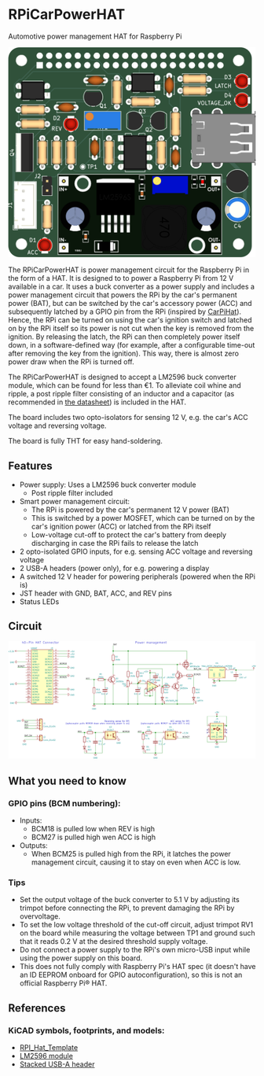 # RPiCarPowerHAT
Automotive power management HAT for Raspberry Pi

![](PCB.png)

The RPiCarPowerHAT is power management circuit for the Raspberry Pi in the form of a HAT. It is designed to to power a Raspberry Pi from 12 V available in a car. It uses a buck converter as a power supply and includes a power management circuit that powers the RPi by the car's permanent power (BAT), but can be switched by the car's accessory power (ACC) and subsequently latched by a GPIO pin from the RPi (inspired by [CarPiHat](https://github.com/gecko242/CarPiHat)). Hence, the RPi can be turned on using the car's ignition switch and latched on by the RPi itself so its power is not cut when the key is removed from the ignition. By releasing the latch, the RPi can then completely power itself down, in a software-defined way (for example, after a configurable time-out after removing the key from the ignition). This way, there is almost zero power draw when the RPi is turned off.

The RPiCarPowerHAT is designed to accept a LM2596 buck converter module, which can be found for less than €1. To alleviate coil whine and ripple, a post ripple filter consisting of an inductor and a capacitor (as recommended in [the datasheet](https://www.ti.com/lit/ds/symlink/lm2596.pdf)) is included in the HAT.

The board includes two opto-isolators for sensing 12 V, e.g. the car's ACC voltage and reversing voltage.

The board is fully THT for easy hand-soldering.

## Features
- Power supply: Uses a LM2596 buck converter module
  - Post ripple filter included
- Smart power management circuit:
  - The RPi is powered by the car's permanent 12 V power (BAT)
  - This is switched by a power MOSFET, which can be turned on by the car's ignition power (ACC) or latched from the RPi itself
  - Low-voltage cut-off to protect the car's battery from deeply discharging in case the RPi fails to release the latch
- 2 opto-isolated GPIO inputs, for e.g. sensing ACC voltage and reversing voltage
- 2 USB-A headers (power only), for e.g. powering a display
- A switched 12 V header for powering peripherals (powered when the RPi is)
- JST header with GND, BAT, ACC, and REV pins
- Status LEDs

## Circuit

![](schematic.svg)

## What you need to know
### GPIO pins (BCM numbering):
- Inputs:
  - BCM18 is pulled low when REV is high
  - BCM27 is pulled high wen ACC is high
- Outputs:
  - When BCM25 is pulled high from the RPi, it latches the power management circuit, causing it to stay on even when ACC is low.
  
### Tips
- Set the output voltage of the buck converter to 5.1 V by adjusting its trimpot before connecting the RPi, to prevent damaging the RPi by overvoltage.
- To set the low voltage threshold of the cut-off circuit, adjust trimpot RV1 on the board while measuring the voltage between TP1 and ground such that it reads 0.2 V at the desired threshold supply voltage.
- Do not connect a power supply to the RPi's own micro-USB input while using the power supply on this board.
- This does not fully comply with Raspberry Pi's HAT spec (it doesn't have an ID EEPROM onboard for GPIO autoconfiguration), so this is not an official Raspberry Pi® HAT.

## References

### KiCAD symbols, footprints, and models:

- [RPI_Hat_Template](https://github.com/devbisme/RPi_Hat_Template)
- [LM2596 module](https://grabcad.com/library/lm2596-module-for-kicad-1)
- [Stacked USB-A header](https://octopart.com/61400826021-w%C3%BCrth+elektronik-8917796)
